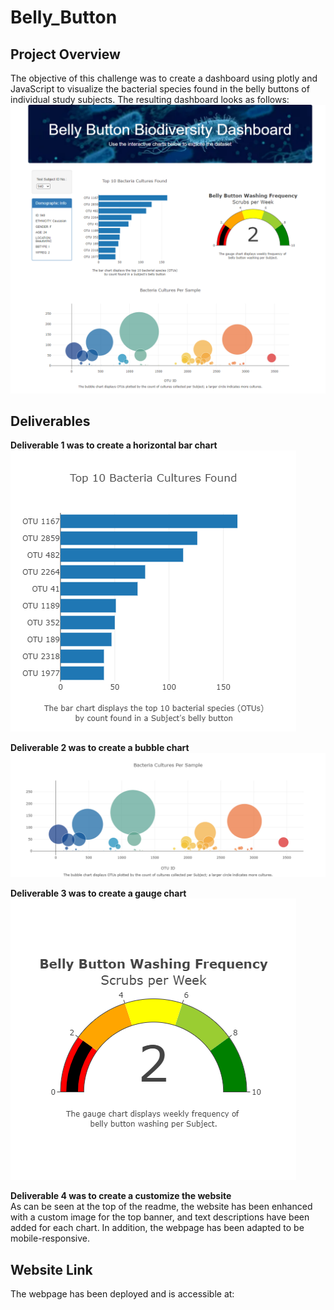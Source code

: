 # Belly_Button
## Project Overview
The objective of this challenge was to create a dashboard using plotly and JavaScript to visualize the bacterial species found in the belly buttons of individual study subjects. The resulting dashboard looks as follows:<br>
![Belly Button Biodiveristy Dashboard](resources/BB_Biodiversity_Page.png)

## Deliverables
**Deliverable 1 was to create a horizontal bar chart**<br>
![Bar Chart](resources/barplot.png)

**Deliverable 2 was to create a bubble chart**<br>
![Bubble Chart](resources/bubbleplot.png)

**Deliverable 3 was to create a gauge chart**<br>
![Gauge Chart](resources/gaugeplot.png)

**Deliverable 4 was to create a customize the website**<br>
As can be seen at the top of the readme, the website has been enhanced with a custom image for the top banner, and text descriptions have been added for each chart. In addition, the webpage has been adapted to be mobile-responsive.

## Website Link
The webpage has been deployed and is accessible at: 
